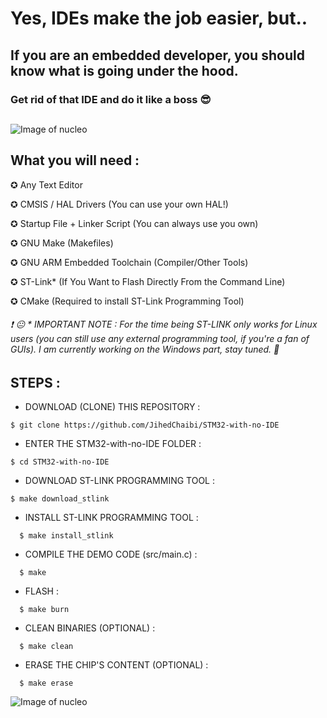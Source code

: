 # Yes, IDEs make the job easier, but..

## If you are an embedded developer, you should know what is going under the hood.

### Get rid of that IDE and do it like a boss  :sunglasses: 

##

![Image of nucleo](https://i.ibb.co/qxH7V1D/FLLL.jpg)


## What you will need : 

✪ Any Text Editor

✪ CMSIS / HAL Drivers (You can use your own HAL!)  

✪ Startup File + Linker Script (You can always use you own)

✪ GNU Make (Makefiles)

✪ GNU ARM Embedded Toolchain (Compiler/Other Tools)

✪ ST-Link* (If You Want to Flash Directly From the Command Line)

✪ CMake (Required to install ST-Link Programming Tool)


###### :exclamation: :neutral_face: * IMPORTANT NOTE : For the time being ST-LINK only works for Linux users (you can still use any external programming tool, if you're a fan of GUIs). I am currently working on the Windows part, stay tuned. :pray:


##


## STEPS : 


* DOWNLOAD (CLONE) THIS REPOSITORY :

```
$ git clone https://github.com/JihedChaibi/STM32-with-no-IDE
```


* ENTER THE STM32-with-no-IDE FOLDER :

```
$ cd STM32-with-no-IDE
```

* DOWNLOAD ST-LINK PROGRAMMING TOOL :

```
$ make download_stlink
```
    
* INSTALL ST-LINK PROGRAMMING TOOL :
```
  $ make install_stlink
```

  
* COMPILE THE DEMO CODE (src/main.c) :
```
  $ make 
```
* FLASH :
```
  $ make burn
```
* CLEAN BINARIES (OPTIONAL) :
```
  $ make clean
```
* ERASE THE CHIP'S CONTENT (OPTIONAL) :
```
  $ make erase
```

![Image of nucleo](https://i.redd.it/5ao2f5ufjzf51.jpg)



